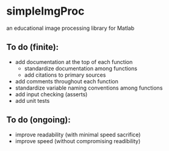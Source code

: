 # simpleImgProc
an educational image processing library for Matlab

## To do (finite):
* add documentation at the top of each function
  * standardize documentation among functions
  * add citations to primary sources
* add comments throughout each function
* standardize variable naming conventions among functions
* add input checking (asserts)
* add unit tests

## To do (ongoing):
* improve readability (with minimal speed sacrifice)
* improve speed (without compromising readibility)
